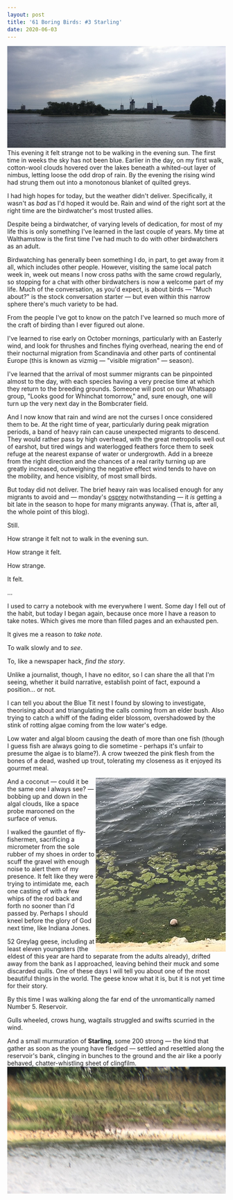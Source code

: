 ```yaml
---
layout: post
title: '61 Boring Birds: #3 Starling'
date: 2020-06-03
---
```

![image](/assets/img/no5.jpg)
This evening it felt strange not to be walking in the evening sun. The first time in weeks the sky has not been blue. Earlier in the day, on my first walk, cotton-wool clouds hovered over the lakes beneath a whited-out layer of nimbus, letting loose the odd drop of rain. By the evening the rising wind had strung them out into a monotonous blanket of quilted greys. 

I had high hopes for today, but the weather didn't deliver. Specifically, it wasn't as _bad_ as I'd hoped it would be. Rain and wind of the right sort at the right time are the birdwatcher's most trusted allies.

Despite being a birdwatcher, of varying levels of dedication, for most of my life this is only something I've learned in the last couple of years. My time at Walthamstow is the first time I've had much to do with other birdwatchers as an adult. 

Birdwatching has generally been something I do, in part, to get away from it all, which includes other people. However, visiting the same local patch week in, week out means I now cross paths with the same crowd regularly, so stopping for a chat with other birdwatchers is now a welcome part of my life. Much of the conversation, as you'd expect, is about birds &mdash; "Much about?" is the stock conversation starter &mdash; but even within this narrow sphere there's much variety to be had.

From the people I've got to know on the patch I've learned so much more of the craft of birding than I ever figured out alone. 

I've learned to rise early on October mornings, particularly with an Easterly wind, and look for thrushes and finches flying overhead, nearing the end of their nocturnal migration from Scandinavia and other parts of continental Europe (this is known as vizmig &mdash; "visible migration" &mdash; season).

I've learned that the arrival of most summer migrants can be pinpointed almost to the day, with each species having a very precise time at which they return to the breeding grounds. Someone will post on our Whatsapp group, "Looks good for Whinchat tomorrow," and, sure enough, one will turn up the very next day in the Bombcrater field.

And I now know that rain and wind are not the curses I once considered them to be. At the right time of year, particularly during peak migration periods, a band of heavy rain can cause unexpected migrants to descend. They would rather pass by high overhead, with the great metropolis well out of earshot, but tired wings and waterlogged feathers force them to seek refuge at the nearest expanse of water or undergrowth. Add in a breeze from the right direction and the chances of a real rarity turning up are greatly increased, outweighing the negative effect wind tends to have on the mobility, and hence visiblity, of most small birds.

But today did not deliver. The brief heavy rain was localised enough for any migrants to avoid and &mdash; monday's [osprey](/2020-06-01/osprey) notwithstanding &mdash; it _is_ getting a bit late in the season to hope for many migrants anyway. (That is, after all, the whole point of this blog).

Still.

How strange it felt not to walk in the evening sun.

How strange it felt.

How strange.

It felt.

...

I used to carry a notebook with me everywhere I went. Some day I fell out of the habit, but today I began again, because once more I have a reason to take notes. Which gives me more than filled pages and an exhausted pen.

It gives me a reason to _take note_.

To walk slowly and to _see_.

To, like a newspaper hack, _find the story_.

Unlike a journalist, though, I have no editor, so I can share the all that I'm seeing, whether it build narrative, establish point of fact, expound a position... or not.

I can tell you about the Blue Tit nest I found by slowing to investigate, theorising about and triangulating the calls coming from an elder bush. Also trying to catch a whiff of the fading elder blossom, overshadowed by the stink of rotting algae coming from the low water's edge.

Low water and algal bloom causing the death of more than one fish (though I guess fish are always going to die sometime - perhaps it's unfair to presume the algae is to blame?). A crow tweezed the pink flesh from the bones of a dead, washed up trout, tolerating my closeness as it enjoyed its gourmet meal.

<img src="/assets/img/coconut.jpg" style="float:right" alt="Coconut floating in algae at the water's edge" />

And a coconut &mdash; could it be the same one I always see? &mdash; bobbing up and down in the algal clouds, like a space probe marooned on the surface of venus.

I walked the gauntlet of fly-fishermen, sacrificing a micrometer from the sole rubber of my shoes in order to scuff the gravel with enough noise to alert them of my presence. It felt like they were trying to intimidate me, each one casting of with a few whips of the rod back and forth no sooner than I'd passed by. Perhaps I should kneel before the glory of God next time, like Indiana Jones.

52 Greylag geese, including at least eleven youngsters (the eldest of this year are hard to separate from the adults already), drifted away from the bank as I approached, leaving behind their muck and some discarded quills. One of these days I will tell you about one of the most beautiful things in the world. The geese know what it is, but it is not yet time for their story.

By this time I was walking along the far end of the unromantically named Number 5. Reservoir. 

Gulls wheeled, crows hung, wagtails struggled and swifts scurried in the wind.

And a small murmuration of **Starling**, some 200 strong &mdash; the kind that gather as soon as the young have fledged &mdash; settled and resettled along the reservoir's bank, clinging in bunches to the ground and the air like a poorly behaved, chatter-whistling sheet of clingfilm.
![image](/assets/img/starlings.jpg)
